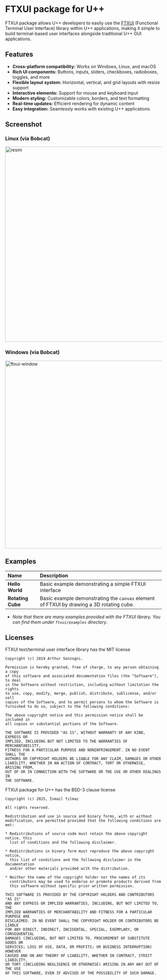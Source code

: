# FTXUI package for U++

FTXUI package allows U++ developers to easily use the [FTXUI](https://arthursonzogni.github.io/FTXUI/) (Functional Terminal User Interface) library within U++ applications, making it simple to build terminal-based user interfaces alongside traditional U++ GUI applications.

## Features

- **Cross-platform compatibility:** Works on Windows, Linux, and macOS
- **Rich UI components:** Buttons, inputs, sliders, checkboxes, radioboxes, toggles, and more
- **Flexible layout system:** Horizontal, vertical, and grid layouts with resize support
- **Interactive elements:** Support for mouse and keyboard input
- **Modern styling:** Customizable colors, borders, and text formatting
- **Real-time updates:** Efficient rendering for dynamic content
- **Easy integration:** Seamlessly works with existing U++ applications

## Screenshot

### Linux (via Bobcat)
<img width="857" height="628" alt="resim" src="https://github.com/user-attachments/assets/e52b8c92-6670-4e63-8ee1-11c886a727e1" />

### Windows (via Bobcat)
<img width="861" height="604" alt="ftxui-window" src="https://github.com/user-attachments/assets/50924a2d-736f-4c50-8394-a65f752ee436" />

## Examples

|**Name**            | **Description**                                                                                      |
|:---                |:---                                                                                                  |
| **Hello World**    | Basic example demonstrating a simple FTXUI interface                                                 |
| **Rotating Cube**  | Basic example demonstrating the `canvas` element of FTXUI by drawing a 3D rotating cube.             |

- _Note that there are many examples provided with the FTXUI library. You can find them under `ftxui/examples` directory_.

## Licenses

FTXUI text/terminal user interface library has the MIT license

```
Copyright (c) 2019 Arthur Sonzogni.

Permission is hereby granted, free of charge, to any person obtaining a copy
of this software and associated documentation files (the "Software"), to deal
in the Software without restriction, including without limitation the rights
to use, copy, modify, merge, publish, distribute, sublicense, and/or sell
copies of the Software, and to permit persons to whom the Software is
furnished to do so, subject to the following conditions:

The above copyright notice and this permission notice shall be included in
all copies or substantial portions of the Software.

THE SOFTWARE IS PROVIDED "AS IS", WITHOUT WARRANTY OF ANY KIND, EXPRESS OR
IMPLIED, INCLUDING BUT NOT LIMITED TO THE WARRANTIES OF MERCHANTABILITY,
FITNESS FOR A PARTICULAR PURPOSE AND NONINFRINGEMENT. IN NO EVENT SHALL THE
AUTHORS OR COPYRIGHT HOLDERS BE LIABLE FOR ANY CLAIM, DAMAGES OR OTHER
LIABILITY, WHETHER IN AN ACTION OF CONTRACT, TORT OR OTHERWISE, ARISING FROM,
OUT OF OR IN CONNECTION WITH THE SOFTWARE OR THE USE OR OTHER DEALINGS IN
THE SOFTWARE.
```

FTXUI package for U++ has the BSD-3 clause license

```
Copyright (c) 2025, İsmail Yılmaz

All rights reserved.

Redistribution and use in source and binary forms, with or without
modification, are permitted provided that the following conditions are met:

* Redistributions of source code must retain the above copyright notice, this
  list of conditions and the following disclaimer.

* Redistributions in binary form must reproduce the above copyright notice,
  this list of conditions and the following disclaimer in the documentation
  and/or other materials provided with the distribution.

* Neither the name of the copyright holder nor the names of its
  contributors may be used to endorse or promote products derived from
  this software without specific prior written permission.

THIS SOFTWARE IS PROVIDED BY THE COPYRIGHT HOLDERS AND CONTRIBUTORS "AS IS"
AND ANY EXPRESS OR IMPLIED WARRANTIES, INCLUDING, BUT NOT LIMITED TO, THE
IMPLIED WARRANTIES OF MERCHANTABILITY AND FITNESS FOR A PARTICULAR PURPOSE ARE
DISCLAIMED. IN NO EVENT SHALL THE COPYRIGHT HOLDER OR CONTRIBUTORS BE LIABLE
FOR ANY DIRECT, INDIRECT, INCIDENTAL, SPECIAL, EXEMPLARY, OR CONSEQUENTIAL
DAMAGES (INCLUDING, BUT NOT LIMITED TO, PROCUREMENT OF SUBSTITUTE GOODS OR
SERVICES; LOSS OF USE, DATA, OR PROFITS; OR BUSINESS INTERRUPTION) HOWEVER
CAUSED AND ON ANY THEORY OF LIABILITY, WHETHER IN CONTRACT, STRICT LIABILITY,
OR TORT (INCLUDING NEGLIGENCE OR OTHERWISE) ARISING IN ANY WAY OUT OF THE USE
OF THIS SOFTWARE, EVEN IF ADVISED OF THE POSSIBILITY OF SUCH DAMAGE.
```

